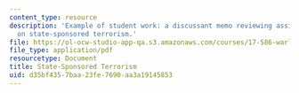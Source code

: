 ```yaml
---
content_type: resource
description: 'Example of student work: a discussant memo reviewing assigned readings
  on state-sponsored terrorism.'
file: https://ol-ocw-studio-app-qa.s3.amazonaws.com/courses/17-586-warlords-terrorists-and-militias-theorizing-on-violent-non-state-actors-spring-2009/d35bf4357baa23fe7690aa3a19145853_MIT17_586s09_assn08.pdf
file_type: application/pdf
resourcetype: Document
title: State-Sponsored Terrorism
uid: d35bf435-7baa-23fe-7690-aa3a19145853
---
```

